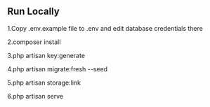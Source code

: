 <h2>Run Locally</h2>
<p>1.Copy .env.example file to .env and edit database credentials there</p>
<P>2.composer install</p>
<P>3.php artisan key:generate</p>
<P>4.php artisan migrate:fresh --seed</p>
<P>5.php artisan storage:link</p>
<P>6.php artisan serve </p>